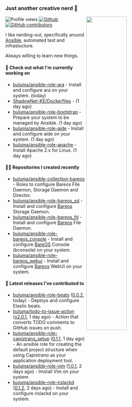 ### Just another creative nerd 👋


![Profile views](https://gpvc.arturio.dev/buluma) <a href="https://gitstats.me/buluma">
  <img align="right" src="https://github-readme-stats.vercel.app/api?username=buluma&theme=gotham&show_icons=true" width="50%"/>
</a>
[![Github](https://img.shields.io/badge/-buluma-black?style=flat&labelColor=black&logo=github&logoColor=white&include_all_commits=true&count_private=true)](https://gitstats.me/buluma)
[![GitHub contributors](https://img.shields.io/github/contributors/buluma/badges.svg)](https://GitHub.com/buluma/badges/graphs/contributors/)

I like nerding-out, specifically around [Ansible](https://github.com/ansible/ansible), automated test and infrastucture.

Always willing to learn new things.

#### 👷 Check out what I'm currently working on

- [buluma/ansible-role-ara](https://github.com/buluma/ansible-role-ara) - Install and configure ara on your system. (today)
- [ShadowNet-KE/Dockerfiles](https://github.com/ShadowNet-KE/Dockerfiles) -  (1 day ago)
- [buluma/ansible-role-bootstrap](https://github.com/buluma/ansible-role-bootstrap) - Prepare your system to be managed by Ansible. (1 day ago)
- [buluma/ansible-role-aide](https://github.com/buluma/ansible-role-aide) - Install and configure aide on your system. (1 day ago)
- [buluma/ansible-role-apache](https://github.com/buluma/ansible-role-apache) - Install Apache 2.x for Linux. (1 day ago)

#### 👨‍💻 Repositories I created recently

- [buluma/ansible-collection-bareos](https://github.com/buluma/ansible-collection-bareos) - Roles to configure Bareos File Daemon, Storage Daemon and Director.
- [buluma/ansible-role-bareos_sd](https://github.com/buluma/ansible-role-bareos_sd) - Install and configure [Bareos](https://www.bareos.com/) Storage Daemon.
- [buluma/ansible-role-bareos_fd](https://github.com/buluma/ansible-role-bareos_fd) - Install and configure [Bareos](https://www.bareos.com/) File Daemon.
- [buluma/ansible-role-bareos_console](https://github.com/buluma/ansible-role-bareos_console) - Install and configure [BareOS](https://www.bareos.com/) Console (bconsole) on your system.
- [buluma/ansible-role-bareos_webui](https://github.com/buluma/ansible-role-bareos_webui) - Install and configure [Bareos](https://www.bareos.com/) WebUI on your system.

#### 🚀 Latest releases I've contributed to

- [buluma/ansible-role-beats](https://github.com/buluma/ansible-role-beats) ([0.0.2](https://github.com/buluma/ansible-role-beats/releases/tag/0.0.2), today) - Deploys and configure Elastic beats.
- [buluma/todo-to-issue-action](https://github.com/buluma/todo-to-issue-action) ([v2.0.1](https://github.com/buluma/todo-to-issue-action/releases/tag/v2.0.1), 1 day ago) - Action that converts TODO comments to GitHub issues on push.
- [buluma/ansible-role-capistrano_setup](https://github.com/buluma/ansible-role-capistrano_setup) ([0.1.1](https://github.com/buluma/ansible-role-capistrano_setup/releases/tag/0.1.1), 1 day ago) - An ansible role for creating the default project structure when using Capistrano as your application deployment tool.
- [buluma/ansible-role-vim](https://github.com/buluma/ansible-role-vim) ([1.0.1](https://github.com/buluma/ansible-role-vim/releases/tag/1.0.1), 2 days ago) - Imstall Vim on your system
- [buluma/ansible-role-irslackd](https://github.com/buluma/ansible-role-irslackd) ([0.1.2](https://github.com/buluma/ansible-role-irslackd/releases/tag/0.1.2), 2 days ago) - Install and configure irslackd on your system.


